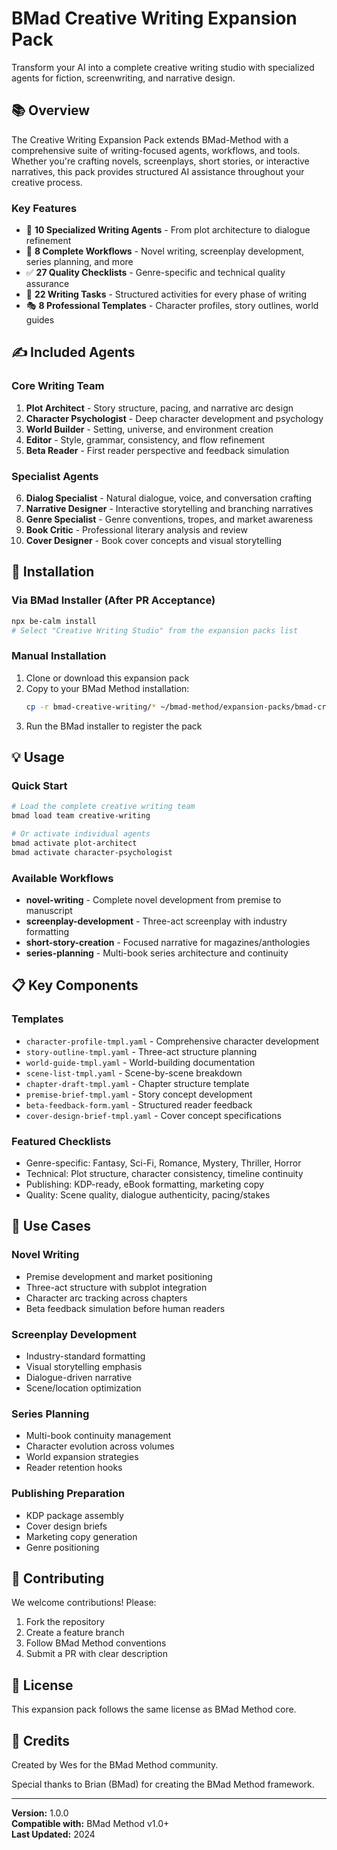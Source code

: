 # BMad Creative Writing Expansion Pack

Transform your AI into a complete creative writing studio with specialized agents for fiction, screenwriting, and narrative design.

## 📚 Overview

The Creative Writing Expansion Pack extends BMad-Method with a comprehensive suite of writing-focused agents, workflows, and tools. Whether you're crafting novels, screenplays, short stories, or interactive narratives, this pack provides structured AI assistance throughout your creative process.

### Key Features

- 🤖 **10 Specialized Writing Agents** - From plot architecture to dialogue refinement
- 📖 **8 Complete Workflows** - Novel writing, screenplay development, series planning, and more
- ✅ **27 Quality Checklists** - Genre-specific and technical quality assurance
- 📝 **22 Writing Tasks** - Structured activities for every phase of writing
- 🎭 **8 Professional Templates** - Character profiles, story outlines, world guides

## ✍️ Included Agents

### Core Writing Team

1. **Plot Architect** - Story structure, pacing, and narrative arc design
2. **Character Psychologist** - Deep character development and psychology
3. **World Builder** - Setting, universe, and environment creation
4. **Editor** - Style, grammar, consistency, and flow refinement
5. **Beta Reader** - First reader perspective and feedback simulation

### Specialist Agents

6. **Dialog Specialist** - Natural dialogue, voice, and conversation crafting
7. **Narrative Designer** - Interactive storytelling and branching narratives
8. **Genre Specialist** - Genre conventions, tropes, and market awareness
9. **Book Critic** - Professional literary analysis and review
10. **Cover Designer** - Book cover concepts and visual storytelling

## 🚀 Installation

### Via BMad Installer (After PR Acceptance)

```bash
npx be-calm install
# Select "Creative Writing Studio" from the expansion packs list
```

### Manual Installation

1. Clone or download this expansion pack
2. Copy to your BMad Method installation:
   ```bash
   cp -r bmad-creative-writing/* ~/bmad-method/expansion-packs/bmad-creative-writing/
   ```
3. Run the BMad installer to register the pack

## 💡 Usage

### Quick Start

```bash
# Load the complete creative writing team
bmad load team creative-writing

# Or activate individual agents
bmad activate plot-architect
bmad activate character-psychologist
```

### Available Workflows

- **novel-writing** - Complete novel development from premise to manuscript
- **screenplay-development** - Three-act screenplay with industry formatting
- **short-story-creation** - Focused narrative for magazines/anthologies
- **series-planning** - Multi-book series architecture and continuity

## 📋 Key Components

### Templates

- `character-profile-tmpl.yaml` - Comprehensive character development
- `story-outline-tmpl.yaml` - Three-act structure planning
- `world-guide-tmpl.yaml` - World-building documentation
- `scene-list-tmpl.yaml` - Scene-by-scene breakdown
- `chapter-draft-tmpl.yaml` - Chapter structure template
- `premise-brief-tmpl.yaml` - Story concept development
- `beta-feedback-form.yaml` - Structured reader feedback
- `cover-design-brief-tmpl.yaml` - Cover concept specifications

### Featured Checklists

- Genre-specific: Fantasy, Sci-Fi, Romance, Mystery, Thriller, Horror
- Technical: Plot structure, character consistency, timeline continuity
- Publishing: KDP-ready, eBook formatting, marketing copy
- Quality: Scene quality, dialogue authenticity, pacing/stakes

## 🎯 Use Cases

### Novel Writing

- Premise development and market positioning
- Three-act structure with subplot integration
- Character arc tracking across chapters
- Beta feedback simulation before human readers

### Screenplay Development

- Industry-standard formatting
- Visual storytelling emphasis
- Dialogue-driven narrative
- Scene/location optimization

### Series Planning

- Multi-book continuity management
- Character evolution across volumes
- World expansion strategies
- Reader retention hooks

### Publishing Preparation

- KDP package assembly
- Cover design briefs
- Marketing copy generation
- Genre positioning

## 🤝 Contributing

We welcome contributions! Please:

1. Fork the repository
2. Create a feature branch
3. Follow BMad Method conventions
4. Submit a PR with clear description

## 📄 License

This expansion pack follows the same license as BMad Method core.

## 🙏 Credits

Created by Wes for the BMad Method community.

Special thanks to Brian (BMad) for creating the BMad Method framework.

---

**Version:** 1.0.0  
**Compatible with:** BMad Method v1.0+  
**Last Updated:** 2024
